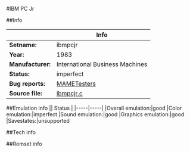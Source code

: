 #IBM PC Jr

##Info

||Info|
|-----|-----|
|**Setname:**|ibmpcjr
|**Year:**|1983
|**Manufacturer:**|International Business Machines
|**Status:**|imperfect
|**Bug reports:**|[MAMETesters](http://mametesters.org/view_all_set.php?type=1&temporary=y&search=ibmpcjr.c)
|**Source file:**|[ibmpcjr.c](https://github.com/mamedev/mame/blob/master/src/mess/drivers/ibmpcjr.c)

##Emulation info
|| Status |
|-----|-----|
|Overall emulation:|good
|Color emulation:|imperfect
|Sound emulation:|good
|Graphics emulation:|good
|Savestates:|unsupported

##Tech info

##Romset info

<!--- START OF EDITED COMMENT DO NOT TOUCH TEXT ABOVE-->
